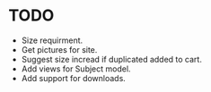 # TODO

* Size requirment.
* Get pictures for site.
* Suggest size incread if duplicated added to cart.
* Add views for Subject model.
* Add support for downloads.
